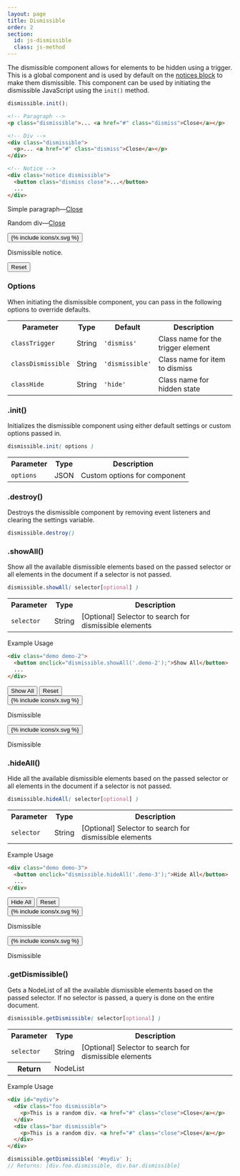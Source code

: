 ```yaml
---
layout: page
title: Dismissible
order: 2
section:
  id: js-dismissible
  class: js-method
---
```


The dismissible component allows for elements to be hidden using a trigger. This is a global component and is used by default on the [notices block](/docs/blocks/notices/) to make them dismissible. This component can be used by initiating the dismissible JavaScript using the `init()` method.

```js
dismissible.init();
```

```html
<!-- Paragraph -->
<p class="dismissible">... <a href="#" class="dismiss">Close</a></p>

<!-- Div -->
<div class="dismissible">
  <p>... <a href="#" class="dismiss">Close</a></p>
</div>

<!-- Notice -->
<div class="notice dismissible">
  <button class="dismiss close">...</button>
  ...
</div>
```

<div class="demo demo-1">
  <p class="dismissible">Simple paragraph&mdash;<a href="#" class="dismiss">Close</a></p>

  <div class="dismissible">
    <p>Random div&mdash;<a href="#" class="dismiss">Close</a></p>
  </div>

  <div class="notice dismissible">
    <button class="dismiss close">{% include icons/x.svg %}</button>
    <p>Dismissible notice.</p>
  </div>
  <button class="button small" onclick="dismissible.showAll('.demo-1');">Reset</button>
</div>

<div id="toc" class="toc"></div>

<section id="{{ page.section.id }}-options" class="docs-item {{ page.section.class }}" markdown="1">

### Options

When initiating the dismissible component, you can pass in the following options to override defaults.

<table class="table table-docs">
  <tr>
    <th>Parameter</th>
    <th>Type</th>
    <th>Default</th>
    <th>Description</th>
  </tr>
  <tr>
    <td><code>classTrigger</code></td>
    <td>String</td>
    <td><code>'dismiss'</code></td>
    <td>Class name for the trigger element</td>
  </tr>
  <tr>
    <td><code>classDismissible</code></td>
    <td>String</td>
    <td><code>'dismissible'</code></td>
    <td>Class name for item to dismiss</td>
  </tr>
  <tr>
    <td><code>classHide</code></td>
    <td>String</td>
    <td><code>'hide'</code></td>
    <td>Class name for hidden state</td>
  </tr>
</table>

</section><!-- .docs-item -->

<section id="{{ page.section.id }}-init" class="docs-item {{ page.section.class }}" markdown="1">

### .init()

Initializes the dismissible component using either default settings or custom options passed in.

```scss
dismissible.init( options )
```

<table class="table table-docs">
  <tr>
    <th>Parameter</th>
    <th>Type</th>
    <th>Description</th>
  </tr>
  <tr>
    <td><code>options</code></td>
    <td>JSON</td>
    <td>Custom options for component</td>
  </tr>
</table>

</section><!-- .docs-item -->

<section id="{{ page.section.id }}-destroy" class="docs-item {{ page.section.class }}" markdown="1">

### .destroy()

Destroys the dismissible component by removing event listeners and clearing the settings variable.

```scss
dismissible.destroy()
```

</section><!-- .docs-item -->

<section id="{{ page.section.id }}-showAll" class="docs-item {{ page.section.class }}" markdown="1">

### .showAll()

Show all the available dismissible elements based on the passed selector or all elements in the document if a selector is not passed.

```scss
dismissible.showAll( selector[optional] )
```

<table class="table table-docs">
  <tr>
    <th>Parameter</th>
    <th>Type</th>
    <th>Description</th>
  </tr>
  <tr>
    <td><code>selector</code></td>
    <td>String</td>
    <td>[Optional] Selector to search for dismissible elements</td>
  </tr>
</table>

<p class="subheading">Example Usage</p>

```html
<div class="demo demo-2">
  <button onclick="dismissible.showAll('.demo-2');">Show All</button>
  ...
</div>
```

<div class="demo demo-2">
  <div class="row">
    <div class="col col-12">
      <div class="button-group">
        <button class="button primary small" onclick="dismissible.showAll('.demo-2');">Show All</button>
        <button class="button small" onclick="dismissible.hideAll('.demo-2');">Reset</button>
      </div>
    </div>
  </div>
  <div class="row">
    <div class="col col-6">
      <div class="notice dismissible hide">
        <button class="dismiss close">{% include icons/x.svg %}</button>
        <p>Dismissible</p>
      </div>
    </div>
    <div class="col col-6">
      <div class="notice dismissible inverted hide">
        <button class="dismiss close">{% include icons/x.svg %}</button>
        <p>Dismissible</p>
      </div>
    </div>
  </div>
</div>

</section><!-- .docs-item -->

<section id="{{ page.section.id }}-hideAll" class="docs-item {{ page.section.class }}" markdown="1">

### .hideAll()

Hide all the available dismissible elements based on the passed selector or all elements in the document if a selector is not passed.

```scss
dismissible.hideAll( selector[optional] )
```

<table class="table table-docs">
  <tr>
    <th>Parameter</th>
    <th>Type</th>
    <th>Description</th>
  </tr>
  <tr>
    <td><code>selector</code></td>
    <td>String</td>
    <td>[Optional] Selector to search for dismissible elements</td>
  </tr>
</table>

<p class="subheading">Example Usage</p>

```html
<div class="demo demo-3">
  <button onclick="dismissible.hideAll('.demo-3');">Hide All</button>
  ...
</div>
```

<div class="demo demo-3">
  <div class="row">
    <div class="col col-12">
      <div class="button-group">
        <button class="button primary small" onclick="dismissible.hideAll('.demo-3');">Hide All</button>
        <button class="button small" onclick="dismissible.showAll('.demo-3');">Reset</button>
      </div>
    </div>
  </div>
  <div class="row">
    <div class="col col-6">
      <div class="notice dismissible">
        <button class="dismiss close">{% include icons/x.svg %}</button>
        <p>Dismissible</p>
      </div>
    </div>
    <div class="col col-6">
      <div class="notice dismissible inverted">
        <button class="dismiss close">{% include icons/x.svg %}</button>
        <p>Dismissible</p>
      </div>
    </div>
  </div>
</div>

</section><!-- .docs-item -->

<section id="{{ page.section.id }}-getDismissible" class="docs-item {{ page.section.class }}" markdown="1">

### .getDismissible()

Gets a NodeList of all the available dismissible elements based on the passed selector. If no selector is passed, a query is done on the entire document.

```scss
dismissible.getDismissible( selector[optional] )
```

<table class="table table-docs">
  <tr>
    <th>Parameter</th>
    <th>Type</th>
    <th>Description</th>
  </tr>
  <tr>
    <td><code>selector</code></td>
    <td>String</td>
    <td>[Optional] Selector to search for dismissible elements</td>
  </tr>
  <tr>
    <th>Return</th>
    <td colspan="3">NodeList</td>
  </tr>
</table>

<p class="subheading">Example Usage</p>

```html
<div id="mydiv">
  <div class="foo dismissible">
    <p>This is a random div. <a href="#" class="close">Close</a></p>
  </div>
  <div class="bar dismissible">
    <p>This is a random div. <a href="#" class="close">Close</a></p>
  </div>
</div>
```

```js
dismissible.getDismissible( '#mydiv' );
// Returns: [div.foo.dismissible, div.bar.dismissible]
```

</section><!-- .docs-item -->
